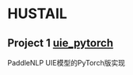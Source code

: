 # HUSTAIL

## Project 1 [uie_pytorch](https://github.com/HUSTAIL/uie_pytorch)

PaddleNLP UIE模型的PyTorch版实现
